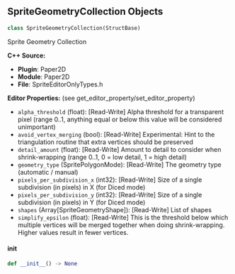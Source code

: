 ## SpriteGeometryCollection Objects

```python
class SpriteGeometryCollection(StructBase)
```

Sprite Geometry Collection

**C++ Source:**

- **Plugin**: Paper2D
- **Module**: Paper2D
- **File**: SpriteEditorOnlyTypes.h

**Editor Properties:** (see get_editor_property/set_editor_property)

- ``alpha_threshold`` (float):  [Read-Write] Alpha threshold for a transparent pixel (range 0..1, anything equal or below this value will be considered unimportant)
- ``avoid_vertex_merging`` (bool):  [Read-Write] Experimental: Hint to the triangulation routine that extra vertices should be preserved
- ``detail_amount`` (float):  [Read-Write] Amount to detail to consider when shrink-wrapping (range 0..1, 0 = low detail, 1 = high detail)
- ``geometry_type`` (SpritePolygonMode):  [Read-Write] The geometry type (automatic / manual)
- ``pixels_per_subdivision_x`` (int32):  [Read-Write] Size of a single subdivision (in pixels) in X (for Diced mode)
- ``pixels_per_subdivision_y`` (int32):  [Read-Write] Size of a single subdivision (in pixels) in Y (for Diced mode)
- ``shapes`` (Array[SpriteGeometryShape]):  [Read-Write] List of shapes
- ``simplify_epsilon`` (float):  [Read-Write] This is the threshold below which multiple vertices will be merged together when doing shrink-wrapping.  Higher values result in fewer vertices.

<a id="unreal.SpriteGeometryCollection.__init__"></a>

#### __init__

```python
def __init__() -> None
```

<a id="unreal.SpritePolygonCollection"></a>